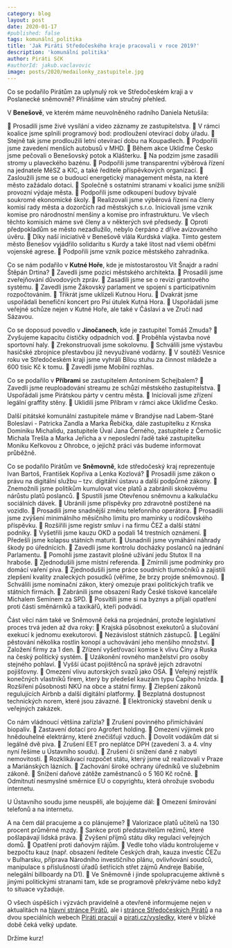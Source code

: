 ```yaml
---
category: blog
layout: post
date: 2020-01-17
#published: false
tags: komunální_politika
title: 'Jak Piráti Středočeského kraje pracovali v roce 2019?'
description: 'komunální politika'
author: Piráti SčK
#authorId: jakub.vaclavovic
image: posts/2020/medailonky_zastupitele.jpg
---
```


Co se podařilo Pirátům za uplynulý rok ve Středočeském kraji a v Poslanecké sněmovně?
Přinášíme vám stručný přehled.

V **Benešově**, ve kterém máme neuvolněného radního Daniela Netušila: 

🏴 Prosadili jsme živé vysílání a video záznamy ze zastupitelstva.
🏴 V rámci koalice jsme splnili programový bod: prodloužení otevírací doby úřadu.
🏴 Stejně tak jsme prodloužili letní otevírací dobu na Koupadlech.
🏴 Podpořili jsme zavedení menších autobusů v MHD.
🏴 Během akce Ukliďme Česko jsme pečovali o Benešovský potok a Klášterku.
🏴 Na podzim jsme zasadili stromy u plaveckého bazénu.
🏴 Podpořili jsme transparentní výběrová řízení na jednatele MěSZ a KIC, a také ředitele příspěvkových organizací.
🏴 Zasloužili jsme se o budoucí energetický management města, na které město zažádalo dotaci.
🏴 Společně s ostatními stranami v koalici jsme snížili provozní výdaje města.
🏴 Podpořili jsme odkoupení budovy bývalé soukromé ekonomické školy.
🏴 Realizovali jsme výběrová řízení na členy komisí rady města a dozorčích rad městských s.r.o. Iniciovali jsme vznik komise pro národnostní menšiny a komise pro infrastrukturu. Ve všech těchto komisích máme své členy a v některých své předsedy.
🏴 Oproti předpokladům se město nezadlužilo, nebylo čerpáno z dříve avizovaného úvěru.
🏴 Díky naší iniciativě v Benešově vlála Kurdská vlajka. Tímto gestem město Benešov vyjádřilo solidaritu s Kurdy a také lítost nad všemi oběťmi vojenské agrese.
🏴 Podpořili jsme vznik pozice městského zahradníka.

Co se nám podařilo v **Kutné Hoře**, kde je místostarostou Vít Šnajdr a radní Štěpán Drtina?
🏴 Zavedli jsme pozici městského architekta.
🏴 Prosadili jsme zveřejňování důvodových zpráv.
🏴 Zasadili jsme se o revizi grantového systému.
🏴 Zavedli jsme Žákovský parlament ve spojení s participativním rozpočtováním.
🏴 Třikrát jsme uklízeli Kutnou Horu.
🏴 Dvakrát jsme uspořádali benefiční koncert pro Psí útulek Kutná Hora.
🏴 Uspořádali jsme veřejné schůze nejen v Kutné Hoře, ale také v Čáslavi a ve Zruči nad Sázavou.

Co se doposud povedlo v **Jinočanech**, kde je zastupitel Tomáš Zmuda?
🏴 Zvyšujeme kapacitu čističky odpadních vod.
🏴 Proběhla výstavba nové sportovní haly.
🏴 Zrekonstruovali jsme sokolovnu.
🏴 Schválili jsme výstavbu hasičské zbrojnice přestavbou již nevyužívané vodárny.
🏴 V soutěži Vesnice roku ve Středočeském kraji jsme vyhráli Bílou stuhu za činnost mládeže a 600 tisíc Kč k tomu.
🏴 Zavedli jsme Mobilní rozhlas.

Co se podařilo v **Příbrami** se zastupitelem Antonínem Schejbalem?
🏴 Zavedli jsme reuploadování streamu ze schůzí městského zastupitelstva.
🏴 Uspořádali jsme Pirátskou párty v centru města.
🏴 Iniciovali jsme zřízení legální graffity stěny.
🏴 Uklidili jsme Příbram v rámci akce Ukliďme Česko.

Další pitátské komunální zastupitele máme v Brandýse nad Labem-Staré Boleslavi - Patricka Zandla a Marka Řebíčka, dále zastupitelku z Krnska Dominiku Michalidu, zastupitele Úval Jana Černého, zastupitele z Černošic Michala Trešla a Marka Jeřicha a v neposlední řadě také zastupitelku Moniku Keřkovou z Ohrobce, o jejichž práci vás budeme informovat průběžně.

Co se podařilo Pirátům ve **Sněmovně**, kde středočeský kraj reprezentuje Ivan Bartoš, František Kopřiva a Lenka Kozlová?
🏴 Prosadili jsme zákon o právu na digitální službu – tzv. digitální ústavu a další podpůrné zákony.
🏴 Znemožnili jsme politikům kumulovat více platů a zabránili skokovému nárůstu platů poslanců.
🏴 Spustili jsme Otevřenou sněmovnu a kalkulačku sociálních dávek.
🏴 Ubránili jsme příspěvky pro zdravotně postižené na vozidlo.
🏴 Prosadili jsme snadnější změnu telefonního operátora.
🏴 Prosadili jsme zvýšení minimálního měsíčního limitu pro maminky u rodičovského příspěvku.
🏴 Rozšířili jsme registr smluv i na firmu ČEZ a další státní podniky.
🏴 Vyšetřili jsme kauzu OKD a podali 14 trestních oznámení.
🏴 Předešli jsme kolapsu státních maturit.
🏴 Usnadnili jsme vymáhání náhrady škody po úřednících.
🏴 Zavedli jsme kontrolu docházky poslanců na jednání Parlamentu.
🏴 Pomohli jsme zastavit plošné užívání jedu Stutox II na hraboše.
🏴 Zjednodušili jsme místní referenda.
🏴 Zmírnili jsme podmínky pro domácí vaření piva.
🏴 Zjednodušili jsme práce soudních tlumočníků a zajistili zlepšení kvality znaleckých posudků (věříme, že brzy projde sněmovnou).
🏴 Schválili jsme nominační zákon, který omezuje praxi politických trafik ve státních firmách.
🏴 Zabránili jsme obsazení Rady České tiskové kanceláře Michalem Semínem za SPD.
🏴 Posvítili jsme si na byznys a přijali opatření proti části směnárníků a taxikářů, kteří podvádí.

Část věcí nám také ve Sněmovně čeká na projednání, protože legislativní proces trvá jeden až dva roky:
🏴 Krajská působnost exekutorů a slučování exekucí k jednomu exekutorovi.
🏴 Nezávislost státních zástupců.
🏴 Legální pěstování několika rostlin konopí a uchovávání jeho menšího množství.
🏴 Založení firmy za 1 den.
🏴 Zřízení vyšetřovací komise k vlivu Číny a Ruska na český politický systém.
🏴 Uzákonění rovného manželství pro osoby stejného pohlaví.
🏴 Vyšší účast pojištěnců na správě jejich zdravotní pojišťovny.
🏴 Omezení vlivu autorských svazů jako OSA.
🏴 Veřejný rejstřík konečných vlastníků firem, který by předešel kauzám typu Čapího hnízda.
🏴 Rozšíření působnosti NKÚ na obce a státní firmy.
🏴 Zlepšení zákonů regulujících Airbnb a další digitální platformy.
🏴 Bezplatná dostupnost technických norem, které jsou závazné.
🏴 Elektronický stavební deník u veřejných zakázek.

Co nám vládnoucí většina zařízla?
🏴 Zrušení povinného přimíchávání biopaliv.
🏴 Zastavení dotací pro Agrofert holding.
🏴 Omezení výjimek pro hnědouhelné elektrárny, které znečišťují vzduch.
🏴 Dovolit vodákům dát si legálně dvě piva.
🏴 Zrušení EET pro neplátce DPH (zavedení 3. a 4. vlny nyní řešíme u Ústavního soudu).
🏴 Zrušení či snížení daně z nabytí nemovitosti.
🏴 Rozklikávací rozpočet státu, který jsme už realizovali v Praze a Mariánských lázních.
🏴 Zachování široké ochrany úředníků ve služebním zákoně.
🏴 Snížení daňové zátěže zaměstnanců o 5 160 Kč ročně.
🏴 Odmítnutí nesmyslné směrnice EU o copyrightu, která ohrožuje svobodu internetu.

U Ústavního soudu jsme neuspěli, ale bojujeme dál:
🏴 Omezení šmírování telefonů a na internetu.

A na čem dál pracujeme a co plánujeme?
🏴 Valorizace platů učitelů na 130 procent průměrné mzdy.
🏴 Sankce proti představitelům režimů, které pošlapávají lidská práva.
🏴 Zvýšení příjmů státu díky regulaci veřejných domů.
🏴 Opatření proti daňovým rájům.
🏴 Vedle toho vládu kontrolujeme v bezpočtu kauz (např. obsazení ředitele Českých drah, kauza investic ČEZu v Bulharsku, příprava Národního investičního plánu, ovlivňování soudců, manipulace s příslušností úřadů šetřících střet zájmů Andreje Babiše, nelegální billboardy na D1).
🏴 Ve Sněmovně i jinde spolupracujeme aktivně s jinými politickými stranami tam, kde se programově překrýváme nebo když to situace vyžaduje.

O všech úspěších i výzvách pravidelně a otevřeně informujeme nejen v aktualitách na [hlavní stránce Pirátů](www.pirati.cz/aktuality), ale i [stránce Středočeských Pirátů](https://stredocesky.pirati.cz/) a na dvou speciálních webech [Piráti pracují](www.piratipracuji.cz) a [pirati.cz/vysledky](https://www.pirati.cz/vysledky/), které v blízké době čeká velký update.

Držíme kurz! 
